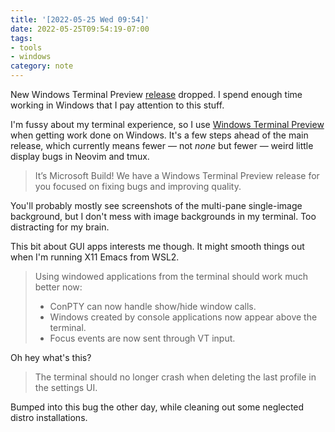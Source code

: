 ```yaml
---
title: '[2022-05-25 Wed 09:54]'
date: 2022-05-25T09:54:19-07:00
tags:
- tools
- windows
category: note
---
```


New Windows Terminal Preview [release](https://devblogs.microsoft.com/commandline/windows-terminal-preview-1-14-release/) dropped. I spend enough time working in Windows that I pay attention to this stuff.

<!--more-->

I'm fussy about my terminal experience, so I use [Windows Terminal Preview](https://apps.microsoft.com/store/detail/windows-terminal-preview/9N8G5RFZ9XK3?hl=en-us&gl=US) when getting work done on Windows. It's a few steps ahead of the main release, which currently means fewer — not *none* but fewer — weird little display bugs in Neovim and tmux.

 > 
 > It’s Microsoft Build! We have a Windows Terminal Preview release for you focused on fixing bugs and improving quality.

You'll probably mostly see screenshots of the multi-pane single-image background, but I don't mess with image backgrounds in my terminal. Too distracting for my brain.

This bit about GUI apps interests me though. It might smooth things out when I'm running X11 Emacs from WSL2.

 > 
 > Using windowed applications from the terminal should work much better now:
 > 
 > * ConPTY can now handle show/hide window calls.
 > * Windows created by console applications now appear above the terminal.
 > * Focus events are now sent through VT input.

Oh hey what's this?

 > 
 > The terminal should no longer crash when deleting the last profile in the
 > settings UI.

Bumped into this bug the other day, while cleaning out some neglected distro installations.
